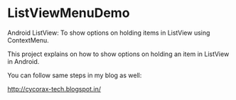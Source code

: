 ListViewMenuDemo
================

Android ListView: To show options on holding items in ListView using ContextMenu.


This project explains on how to show options on holding an item in ListView in Android.

You can follow same steps in my blog as well:

http://cycorax-tech.blogspot.in/
